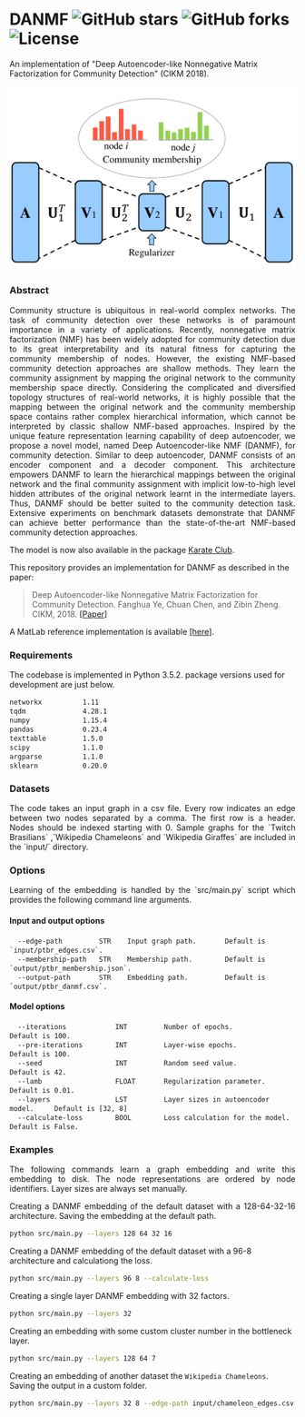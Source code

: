 DANMF ![GitHub stars](https://img.shields.io/github/stars/benedekrozemberczki/DANMF.svg?style=plastic) ![GitHub forks](https://img.shields.io/github/forks/benedekrozemberczki/DANMF.svg?color=blue&style=plastic) ![License](https://img.shields.io/github/license/benedekrozemberczki/DANMF.svg?color=blue&style=plastic)
============================================
An implementation of "Deep Autoencoder-like Nonnegative Matrix Factorization for Community Detection" (CIKM 2018).

<div style="text-align:center"><img src ="danmf.jpg" ,width=720/></div>

### Abstract

<p align="justify">
Community structure is ubiquitous in real-world complex networks. The task of community detection over these networks is of paramount importance in a variety of applications. Recently, nonnegative matrix factorization (NMF) has been widely adopted for community detection due to its great interpretability and its natural fitness for capturing the community membership of nodes. However, the existing NMF-based community detection approaches are shallow methods. They learn the community assignment by mapping the original network to the community membership space directly. Considering the complicated and diversified topology structures of real-world networks, it is highly possible that the mapping between the original network and the community membership space contains rather complex hierarchical information, which cannot be interpreted by classic shallow NMF-based approaches. Inspired by the unique feature representation learning capability of deep autoencoder, we propose a novel model, named Deep Autoencoder-like NMF (DANMF), for community detection. Similar to deep autoencoder, DANMF consists of an encoder component and a decoder component. This architecture empowers DANMF to learn the hierarchical mappings between the original network and the final community  assignment  with  implicit  low-to-high  level  hidden attributes of the original network learnt in the intermediate layers. Thus, DANMF should be better suited to the community detection task. Extensive experiments on benchmark datasets demonstrate that DANMF can achieve better performance than the state-of-the-art NMF-based community detection approaches.</p>

The model is now also available in the package [Karate Club](https://github.com/benedekrozemberczki/karateclub).

This repository provides an implementation for DANMF as described in the paper:

> Deep Autoencoder-like Nonnegative Matrix Factorization for Community Detection.
> Fanghua Ye, Chuan Chen, and Zibin Zheng.
> CIKM, 2018.
> [[Paper]](https://smartyfh.com/Documents/18DANMF.pdf)

A MatLab reference implementation is available [[here]](https://github.com/smartyfh/DANMF).


### Requirements

The codebase is implemented in Python 3.5.2. package versions used for development are just below.
```
networkx          1.11
tqdm              4.28.1
numpy             1.15.4
pandas            0.23.4
texttable         1.5.0
scipy             1.1.0
argparse          1.1.0
sklearn           0.20.0
```
### Datasets
<p align="justify">
The code takes an input graph in a csv file. Every row indicates an edge between two nodes separated by a comma. The first row is a header. Nodes should be indexed starting with 0. Sample graphs for the `Twitch Brasilians` ,`Wikipedia Chameleons` and `Wikipedia Giraffes` are included in the  `input/` directory. </p>

### Options
<p align="justify">
Learning of the embedding is handled by the `src/main.py` script which provides the following command line arguments.</p>

#### Input and output options

```
  --edge-path         STR    Input graph path.       Default is `input/ptbr_edges.csv`.
  --membership-path   STR    Membership path.        Default is `output/ptbr_membership.json`.
  --output-path       STR    Embedding path.         Default is `output/ptbr_danmf.csv`.
```

#### Model options

```
  --iterations            INT         Number of epochs.                     Default is 100.
  --pre-iterations        INT         Layer-wise epochs.                    Default is 100.
  --seed                  INT         Random seed value.                    Default is 42.
  --lamb                  FLOAT       Regularization parameter.             Default is 0.01.
  --layers                LST         Layer sizes in autoencoder model.     Default is [32, 8]
  --calculate-loss        BOOL        Loss calculation for the model.       Default is False. 
```

### Examples
<p align="justify">
The following commands learn a graph embedding and write this embedding to disk. The node representations are ordered by node identifiers. Layer sizes are always set manually.</p>
<p align="justify">
Creating a DANMF embedding of the default dataset with a 128-64-32-16 architecture. Saving the embedding at the default path.</p>

```sh
python src/main.py --layers 128 64 32 16
```
Creating a DANMF embedding of the default dataset with a 96-8 architecture and calculationg the loss.
```sh
python src/main.py --layers 96 8 --calculate-loss
```
Creating a single layer DANMF embedding with 32 factors.
```sh
python src/main.py --layers 32
```
Creating an embedding with some custom cluster number in the bottleneck layer.
```sh
python src/main.py --layers 128 64 7
```
Creating an embedding of another dataset the `Wikipedia Chameleons`. Saving the output in a custom folder.
```sh
python src/main.py --layers 32 8 --edge-path input/chameleon_edges.csv --output-path output/chameleon_danmf.csv --membership-path output/chameleon_membership.json
```

